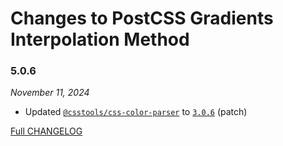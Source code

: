 # Changes to PostCSS Gradients Interpolation Method

### 5.0.6

_November 11, 2024_

- Updated [`@csstools/css-color-parser`](https://github.com/csstools/postcss-plugins/tree/main/packages/css-color-parser) to [`3.0.6`](https://github.com/csstools/postcss-plugins/tree/main/packages/css-color-parser/CHANGELOG.md#306) (patch)

[Full CHANGELOG](https://github.com/csstools/postcss-plugins/tree/main/plugins/postcss-gradients-interpolation-method/CHANGELOG.md)
